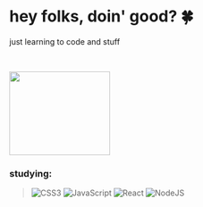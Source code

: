# hey folks, doin' good? 🍀

just learning to code and stuff

&nbsp;

<img src=https://i.pinimg.com/originals/c4/bd/86/c4bd8626fbf60358d1b83ef265948f9d.gif width="180" height="150" ></img>

### studying:

> ![CSS3](https://img.shields.io/badge/css3-%231572B6.svg?style=flat-square&logo=css3&logoColor=white) ![JavaScript](https://img.shields.io/badge/javascript-%23323330.svg?style=flat-square&logo=javascript&logoColor=%23F7DF1E&) ![React](https://img.shields.io/badge/react-%2320232a.svg?style=flat-square&logo=react&logoColor=%2361DAFB)  ![NodeJS](https://img.shields.io/badge/node.js-6DA55F?style=flat-square&logo=node.js&logoColor=white)
